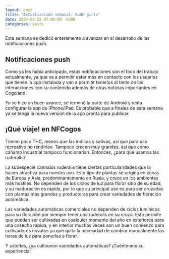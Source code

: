 ```yaml
---
layout: post
title: "Actualización semanal: Rude girls"
date: 2024-03-25 07:00:00 -0300
categories: posts
---
```


Esta semana se dedicó enteramente a avanzar en el desarrollo de las notificaciones push.

## Notificaciones push

Como ya les había anticipado, estas notificaciones son el foco del trabajo actualmente, ya que va a permitir estar más en contacto con los usuarios que tienen la app instalada y van a permitir tenerlos al tanto de las interacciones con su contenido además de otras noticias importantes en Cogoland.

Ya se hizo un buen avance, se terminó la parte de Android y resta configurar la app de iPhone/iPad. Es probable que a finales de esta semana ya se tenga la nueva versión de la app pronta para publicar.

## ¡Qué viaje! en NFCogos

Tienen poco THC, menos que las índicas y sativas, así que para uso recreativo no rendirían. Tampoco crecen muy grandes, así que como cáñamo industrial tampoco funcionarían. Entonces, ¿para qué usamos las ruderalis?

La subespecie cannabis ruderalis tiene ciertas particularidades que la hacen atractiva para nuestro uso. Este tipo de plantas se origina en zonas de Europa y Asia, predominantemente en Rusia, y crece en los ambientes más hostiles. No dependen de los ciclos de luz para florar sino de su edad, y su maduración es rápida, por lo que su principal uso es para ser cruzadas con plantas más grandes y productoras para crear variedades de floración automática.

Las variedades automáticas comerciales no dependen de ciclos lumínicos para su floración por siempre tener una ruderalis en su cruza. Esto permite que puedan ser cultivadas en cualquier momento del año en exteriores para una cosecha rápida, y en interior muchas veces son un buen comienzo para cultivadores novatos ya que quita la necesidad de cambiar manualmente las horas de luz para ponerlas a florar.

Y ustedes, ¿ya cultivaron variedades automáticas? ¡Cuéntenme su experiencia!

